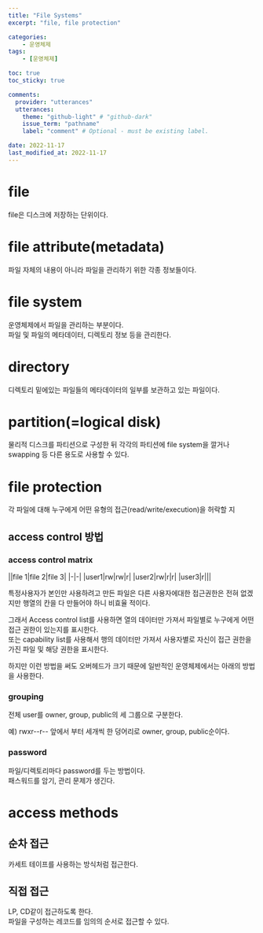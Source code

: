 ```yaml
---
title: "File Systems"
excerpt: "file, file protection"

categories:
    - 운영체제
tags:
    - [운영체제]

toc: true
toc_sticky: true

comments:
  provider: "utterances"
  utterances:
    theme: "github-light" # "github-dark"
    issue_term: "pathname"
    label: "comment" # Optional - must be existing label.

date: 2022-11-17
last_modified_at: 2022-11-17
---
```

# file
file은 디스크에 저장하는 단위이다.  

# file attribute(metadata)
파일 자체의 내용이 아니라 파일을 관리하기 위한 각종 정보들이다.  

# file system
운영체제에서 파일을 관리하는 부분이다.  
파일 및 파일의 메타데이터, 디렉토리 정보 등을 관리한다.  

# directory
디렉토리 밑에있는 파일들의 메타데이터의 일부를 보관하고 있는 파일이다.

# partition(=logical disk)
물리적 디스크를 파티션으로 구성한 뒤 각각의 파티션에 file system을 깔거나 swapping 등 다른 용도로 사용할 수 있다.  

# file protection
각 파일에 대해 누구에게 어떤 유형의 접근(read/write/execution)을 허락할 지  
## access control 방법
### access control matrix

||file 1|file 2|file 3|
|-|-|
|user1|rw|rw|r|
|user2|rw|r|r|
|user3|r|||

특정사용자가 본인만 사용하려고 만든 파일은 다른 사용자에대한 접근권한은 전혀 없겠지만 행열의 칸을 다 만들어야 하니 비효율 적이다.  

그래서 Access control list를 사용하면 열의 데이터만 가져서 파일별로 누구에게 어떤 접근 권한이 있는지를 표시한다.  
또는 capability list를 사용해서 행의 데이터만 가져서 사용자별로 자신이 접근 권한을 가진 파일 및 해당 권한을 표시한다.  

하지만 이런 방법을 써도 오버헤드가 크기 때문에 일반적인 운영체제에서는 아래의 방법을 사용한다.  
### grouping
전체 user를 owner, group, public의 세 그룹으로 구분한다.  

예) rwxr--r-- 앞에서 부터 세개씩 한 덩어리로 owner, group, public순이다.  
### password
파일/디렉토리마다 password를 두는 방법이다.  
패스워드를 암기, 관리 문제가 생긴다.  

# access methods
## 순차 접근
카세트 테이프를 사용하는 방식처럼 접근한다.  

## 직접 접근
LP, CD같이 접근하도록 한다.  
파일을 구성하는 레코드를 임의의 순서로 접근할 수 있다.  


